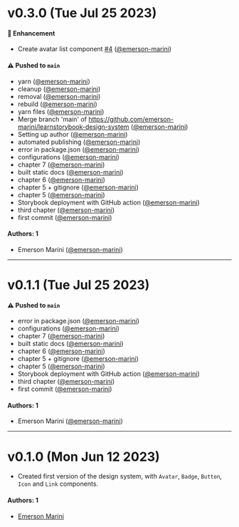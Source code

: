 # v0.3.0 (Tue Jul 25 2023)

#### 🚀 Enhancement

- Create avatar list component [#4](https://github.com/emerson-marini/learnstorybook-design-system/pull/4) ([@emerson-marini](https://github.com/emerson-marini))

#### ⚠️ Pushed to `main`

- yarn ([@emerson-marini](https://github.com/emerson-marini))
- cleanup ([@emerson-marini](https://github.com/emerson-marini))
- removal ([@emerson-marini](https://github.com/emerson-marini))
- rebuild ([@emerson-marini](https://github.com/emerson-marini))
- yarn files ([@emerson-marini](https://github.com/emerson-marini))
- Merge branch 'main' of https://github.com/emerson-marini/learnstorybook-design-system ([@emerson-marini](https://github.com/emerson-marini))
- Setting up author ([@emerson-marini](https://github.com/emerson-marini))
- automated publishing ([@emerson-marini](https://github.com/emerson-marini))
- error in package.json ([@emerson-marini](https://github.com/emerson-marini))
- configurations ([@emerson-marini](https://github.com/emerson-marini))
- chapter 7 ([@emerson-marini](https://github.com/emerson-marini))
- built static docs ([@emerson-marini](https://github.com/emerson-marini))
- chapter 6 ([@emerson-marini](https://github.com/emerson-marini))
- chapter 5 + gitignore ([@emerson-marini](https://github.com/emerson-marini))
- chapter 5 ([@emerson-marini](https://github.com/emerson-marini))
- Storybook deployment with GitHub action ([@emerson-marini](https://github.com/emerson-marini))
- third chapter ([@emerson-marini](https://github.com/emerson-marini))
- first commit ([@emerson-marini](https://github.com/emerson-marini))

#### Authors: 1

- Emerson Marini ([@emerson-marini](https://github.com/emerson-marini))

---

# v0.1.1 (Tue Jul 25 2023)

#### ⚠️ Pushed to `main`

- error in package.json ([@emerson-marini](https://github.com/emerson-marini))
- configurations ([@emerson-marini](https://github.com/emerson-marini))
- chapter 7 ([@emerson-marini](https://github.com/emerson-marini))
- built static docs ([@emerson-marini](https://github.com/emerson-marini))
- chapter 6 ([@emerson-marini](https://github.com/emerson-marini))
- chapter 5 + gitignore ([@emerson-marini](https://github.com/emerson-marini))
- chapter 5 ([@emerson-marini](https://github.com/emerson-marini))
- Storybook deployment with GitHub action ([@emerson-marini](https://github.com/emerson-marini))
- third chapter ([@emerson-marini](https://github.com/emerson-marini))
- first commit ([@emerson-marini](https://github.com/emerson-marini))

#### Authors: 1

- Emerson Marini ([@emerson-marini](https://github.com/emerson-marini))

---

# v0.1.0 (Mon Jun 12 2023)

- Created first version of the design system, with `Avatar`, `Badge`, `Button`, `Icon` and `Link` components.

#### Authors: 1

- [Emerson Marini](https://github.com/emerson-marini)

